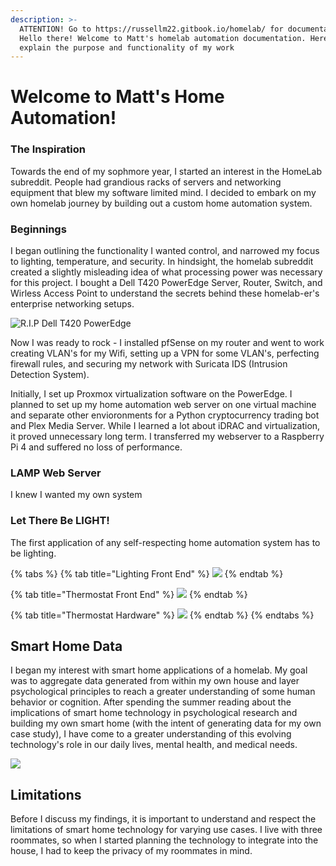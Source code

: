```yaml
---
description: >-
  ATTENTION! Go to https://russellm22.gitbook.io/homelab/ for documentation!
  Hello there! Welcome to Matt's homelab automation documentation. Here I will
  explain the purpose and functionality of my work
---
```


# Welcome to Matt's Home Automation!

### The Inspiration

Towards the end of my sophmore year, I started an interest in the HomeLab subreddit. People had grandious racks of servers and networking equipment that blew my software limited mind. I decided to embark on my own homelab journey by building out a custom home automation system.     

### Beginnings

I began outlining the functionality I wanted control, and narrowed my focus to lighting, temperature, and security. In hindsight, the homelab subreddit created a slightly misleading idea of what processing power was necessary for this project. I bought a Dell T420 PowerEdge Server, Router, Switch, and Wirless Access Point to understand the secrets behind these homelab-er's enterprise networking setups. 

![R.I.P Dell T420 PowerEdge](.gitbook/assets/mydellpic.jpg)

Now I was ready to rock - I installed pfSense on my router and went to work creating VLAN's for my Wifi, setting up a VPN for some VLAN's, perfecting firewall rules, and securing my network with Suricata IDS \(Intrusion Detection System\). 

Initially, I set up Proxmox virtualization software on the PowerEdge. I planned to set up my home automation web server on one virtual machine and separate other envioronments for a Python cryptocurrency trading bot and Plex Media Server. While I learned a lot about iDRAC and virtualization, it proved unnecessary long term. I transferred my webserver to a Raspberry Pi 4 and suffered no loss of performance. 

### LAMP Web Server

I knew I wanted my own system  

### Let There Be LIGHT!

The first application of any self-respecting home automation system has to be lighting.  

{% tabs %}
{% tab title="Lighting Front End" %}
![](.gitbook/assets/img-8332.jpg)
{% endtab %}

{% tab title="Thermostat Front End" %}
![](.gitbook/assets/img-8391.jpg)
{% endtab %}

{% tab title="Thermostat Hardware" %}
![](.gitbook/assets/img-8357.jpg)
{% endtab %}
{% endtabs %}







## Smart Home Data 

I began my interest with smart home applications of a homelab. My goal was to aggregate data generated from within my own house and layer psychological principles to reach a greater understanding of some human behavior or cognition. After spending the summer reading about the implications of smart home technology in psychological research and building my own smart home \(with the intent of generating data for my own case study\), I have come to a greater understanding of this evolving technology's role in our daily lives, mental health, and medical needs.            

![](.gitbook/assets/psycstudy.png)

## Limitations

Before I discuss my findings, it is important to understand and respect the limitations of smart home technology for varying use cases. I live with three roommates, so when I started planning the technology to integrate into the house, I had to keep the privacy of my roommates in mind.      



